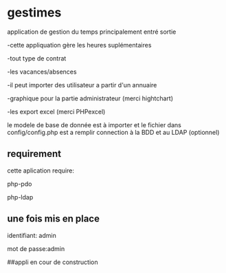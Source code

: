 # gestimes
application de gestion du temps principalement entré sortie

-cette appliquation gère les heures suplémentaires

-tout type de contrat

-les vacances/absences


-il peut importer des utilisateur a partir d'un annuaire

-graphique pour la partie administrateur (merci hightchart)

-les export excel (merci PHPexcel)

le modele de base de donnée est à importer et le fichier dans config/config.php est a remplir connection à la BDD et au LDAP (optionnel)
## requirement

cette aplication require:

php-pdo

php-ldap

## une fois mis en place

identifiant: admin

mot de passe:admin

##appli en cour de construction
